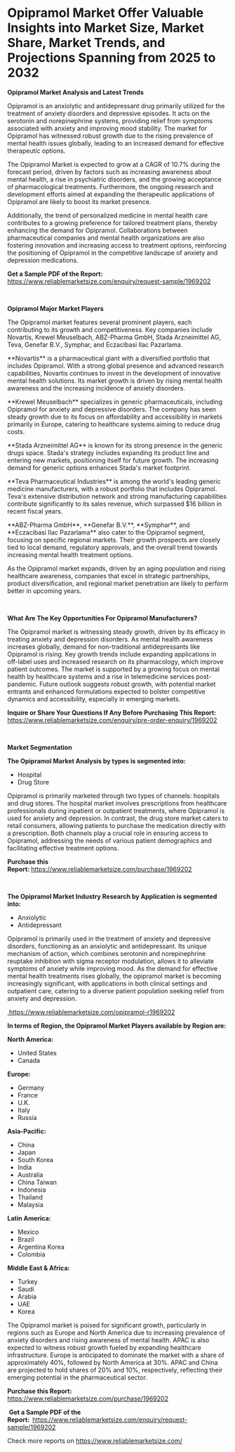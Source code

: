 <p><h1>Opipramol Market Offer Valuable Insights into Market Size, Market Share, Market Trends, and Projections Spanning from 2025 to 2032</h1></p><p><strong>Opipramol Market Analysis and Latest Trends</strong></p>
<p><p>Opipramol is an anxiolytic and antidepressant drug primarily utilized for the treatment of anxiety disorders and depressive episodes. It acts on the serotonin and norepinephrine systems, providing relief from symptoms associated with anxiety and improving mood stability. The market for Opipramol has witnessed robust growth due to the rising prevalence of mental health issues globally, leading to an increased demand for effective therapeutic options.</p><p>The Opipramol Market is expected to grow at a CAGR of 10.7% during the forecast period, driven by factors such as increasing awareness about mental health, a rise in psychiatric disorders, and the growing acceptance of pharmacological treatments. Furthermore, the ongoing research and development efforts aimed at expanding the therapeutic applications of Opipramol are likely to boost its market presence.</p><p>Additionally, the trend of personalized medicine in mental health care contributes to a growing preference for tailored treatment plans, thereby enhancing the demand for Opipramol. Collaborations between pharmaceutical companies and mental health organizations are also fostering innovation and increasing access to treatment options, reinforcing the positioning of Opipramol in the competitive landscape of anxiety and depression medications.</p></p>
<p><strong>Get a Sample PDF of the Report:&nbsp;</strong> <a href="https://www.reliablemarketsize.com/enquiry/request-sample/1969202?utm_campaign=3097&utm_medium=2&utm_source=Github&utm_content=ia&utm_term=08032025&utm_id=opipramol">https://www.reliablemarketsize.com/enquiry/request-sample/1969202</a></p>
<p>&nbsp;</p>
<p><strong>Opipramol Major Market Players</strong></p>
<p><p>The Opipramol market features several prominent players, each contributing to its growth and competitiveness. Key companies include Novartis, Krewel Meuselbach, ABZ-Pharma GmbH, Stada Arzneimittel AG, Teva, Genefar B.V., Symphar, and Eczacibasi Ilac Pazarlama.</p><p>**Novartis** is a pharmaceutical giant with a diversified portfolio that includes Opipramol. With a strong global presence and advanced research capabilities, Novartis continues to invest in the development of innovative mental health solutions. Its market growth is driven by rising mental health awareness and the increasing incidence of anxiety disorders.</p><p>**Krewel Meuselbach** specializes in generic pharmaceuticals, including Opipramol for anxiety and depressive disorders. The company has seen steady growth due to its focus on affordability and accessibility in markets primarily in Europe, catering to healthcare systems aiming to reduce drug costs.</p><p>**Stada Arzneimittel AG** is known for its strong presence in the generic drugs space. Stada's strategy includes expanding its product line and entering new markets, positioning itself for future growth. The increasing demand for generic options enhances Stada's market footprint.</p><p>**Teva Pharmaceutical Industries** is among the world's leading generic medicine manufacturers, with a robust portfolio that includes Opipramol. Teva's extensive distribution network and strong manufacturing capabilities contribute significantly to its sales revenue, which surpassed $16 billion in recent fiscal years.</p><p>**ABZ-Pharma GmbH**, **Genefar B.V.**, **Symphar**, and **Eczacibasi Ilac Pazarlama** also cater to the Opipramol segment, focusing on specific regional markets. Their growth prospects are closely tied to local demand, regulatory approvals, and the overall trend towards increasing mental health treatment options.</p><p>As the Opipramol market expands, driven by an aging population and rising healthcare awareness, companies that excel in strategic partnerships, product diversification, and regional market penetration are likely to perform better in upcoming years.</p></p>
<p>&nbsp;</p>
<p><strong>What Are The Key Opportunities For Opipramol Manufacturers?</strong></p>
<p><p>The Opipramol market is witnessing steady growth, driven by its efficacy in treating anxiety and depression disorders. As mental health awareness increases globally, demand for non-traditional antidepressants like Opipramol is rising. Key growth trends include expanding applications in off-label uses and increased research on its pharmacology, which improve patient outcomes. The market is supported by a growing focus on mental health by healthcare systems and a rise in telemedicine services post-pandemic. Future outlook suggests robust growth, with potential market entrants and enhanced formulations expected to bolster competitive dynamics and accessibility, especially in emerging markets.</p></p>
<p><strong>Inquire or Share Your Questions If Any Before Purchasing This Report:</strong> <a href="https://www.reliablemarketsize.com/enquiry/pre-order-enquiry/1969202?utm_campaign=3097&utm_medium=2&utm_source=Github&utm_content=ia&utm_term=08032025&utm_id=opipramol">https://www.reliablemarketsize.com/enquiry/pre-order-enquiry/1969202</a></p>
<p>&nbsp;</p>
<p><strong>Market Segmentation</strong></p>
<p><strong>The Opipramol Market Analysis by types is segmented into:</strong></p>
<p><ul><li>Hospital</li><li>Drug Store</li></ul></p>
<p><p>Opipramol is primarily marketed through two types of channels: hospitals and drug stores. The hospital market involves prescriptions from healthcare professionals during inpatient or outpatient treatments, where Opipramol is used for anxiety and depression. In contrast, the drug store market caters to retail consumers, allowing patients to purchase the medication directly with a prescription. Both channels play a crucial role in ensuring access to Opipramol, addressing the needs of various patient demographics and facilitating effective treatment options.</p></p>
<p><strong>Purchase this Report:&nbsp;</strong><a href="https://www.reliablemarketsize.com/purchase/1969202?utm_campaign=3097&utm_medium=2&utm_source=Github&utm_content=ia&utm_term=08032025&utm_id=opipramol">https://www.reliablemarketsize.com/purchase/1969202</a></p>
<p>&nbsp;</p>
<p><strong>The Opipramol Market Industry Research by Application is segmented into:</strong></p>
<p><ul><li>Anxiolytic</li><li>Antidepressant</li></ul></p>
<p><p>Opipramol is primarily used in the treatment of anxiety and depressive disorders, functioning as an anxiolytic and antidepressant. Its unique mechanism of action, which combines serotonin and norepinephrine reuptake inhibition with sigma receptor modulation, allows it to alleviate symptoms of anxiety while improving mood. As the demand for effective mental health treatments rises globally, the opipramol market is becoming increasingly significant, with applications in both clinical settings and outpatient care, catering to a diverse patient population seeking relief from anxiety and depression.</p></p>
<p><a href="https://www.reliablemarketsize.com/opipramol-r1969202?utm_campaign=3097&utm_medium=2&utm_source=Github&utm_content=ia&utm_term=08032025&utm_id=opipramol">&nbsp;https://www.reliablemarketsize.com/opipramol-r1969202</a></p>
<p><strong>In terms of Region, the Opipramol Market Players available by Region are:</strong></p>
<p>
    <p> <strong> North America: </strong>
        <ul>
            <li>United States</li>
            <li>Canada</li>
        </ul>
        </p> 
    <p> <strong> Europe: </strong>
        <ul>
            <li>Germany</li>
            <li>France</li>
            <li>U.K.</li>
            <li>Italy</li>
            <li>Russia</li>
        </ul>
        </p> 
    <p> <strong> Asia-Pacific: </strong>
        <ul>
            <li>China</li>
            <li>Japan</li>
            <li>South Korea</li>
            <li>India</li>
            <li>Australia</li>
            <li>China Taiwan</li>
            <li>Indonesia</li>
            <li>Thailand</li>
            <li>Malaysia</li>
        </ul>
        </p> 
    <p> <strong> Latin America: </strong>
        <ul>
            <li>Mexico</li>
            <li>Brazil</li>
            <li>Argentina Korea</li>
            <li>Colombia</li>
        </ul>
        </p> 
    <p> <strong> Middle East & Africa: </strong>
        <ul>
            <li>Turkey</li>
            <li>Saudi</li>
            <li>Arabia</li>
            <li>UAE</li>
            <li>Korea</li>
        </ul>
    </p>
    </p>
<p><p>The Opipramol market is poised for significant growth, particularly in regions such as Europe and North America due to increasing prevalence of anxiety disorders and rising awareness of mental health. APAC is also expected to witness robust growth fueled by expanding healthcare infrastructure. Europe is anticipated to dominate the market with a share of approximately 40%, followed by North America at 30%. APAC and China are projected to hold shares of 20% and 10%, respectively, reflecting their emerging potential in the pharmaceutical sector.</p></p>
<p><strong>Purchase this Report: </strong><a href="https://www.reliablemarketsize.com/purchase/1969202?utm_campaign=3097&utm_medium=2&utm_source=Github&utm_content=ia&utm_term=08032025&utm_id=opipramol">https://www.reliablemarketsize.com/purchase/1969202</a></p>
<p>&nbsp;<strong>Get a Sample PDF of the Report:&nbsp;&nbsp;</strong><a href="https://www.reliablemarketsize.com/enquiry/request-sample/1969202?utm_campaign=3097&utm_medium=2&utm_source=Github&utm_content=ia&utm_term=08032025&utm_id=opipramol">https://www.reliablemarketsize.com/enquiry/request-sample/1969202</a></p>
<p><strong></strong></p>
<p>Check more reports on <a href="https://www.reliablemarketsize.com/?utm_campaign=3097&utm_medium=2&utm_source=Github&utm_content=ia&utm_term=08032025&utm_id=opipramol">https://www.reliablemarketsize.com/</a></p>